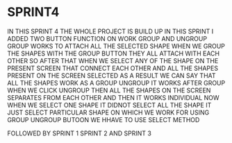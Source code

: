 # SPRINT4
IN THIS SPRINT 4 THE WHOLE PROJECT IS BUILD UP
IN THIS SPRINT I ADDED TWO BUTTON FUNCTION ON WORK
GROUP AND UNGROUP
GROUP WORKS TO ATTACH ALL THE SELECTED SHAPE WHEN WE GROUP THE SHAPES WITH THE GROUP BUTTON THEY ALL ATTACH WITH EACH OTHER SO AFTER THAT WHEN WE SELECT ANY OF THE SHAPE ON THE PRESENT SCREEN THAT CONNECT EACH OTHER AND ALL THE SHAPES PRESENT ON THE SCREEN SELECTED AS A RESULT WE CAN SAY THAT ALL THE SHAPES WORK AS A GROUP
UNGROUP IT WORKS AFTER GROUP WHEN WE CLICK UNGROUP THEN ALL THE SHAPES ON THE SCREEN SEPARATES FROM EACH OTHER AND THEN IT WORKS INDIVIDUAL NOW WHEN WE SELECT ONE SHAPE IT DIDNOT SELECT ALL THE SHAPE IT JUST SELECT PARTICULAR SHAPE ON WHICH WE WORK
FOR USING GROUP UNGROUP BUTOON WE HHAVE TO USE SELECT METHOD 

FOLLOWED BY SPRINT 1 SPRINT 2 AND SPRINT 3
